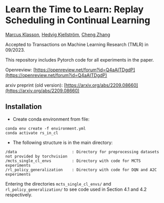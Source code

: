 # Learn the Time to Learn: Replay Scheduling in Continual Learning  

[Marcus Klasson](https://marcusklasson.github.io/), [Hedvig Kjellström](https://www.kth.se/profile/hedvig), [Cheng Zhang](https://cheng-zhang.org/)

Accepted to Transactions on Machine Learning Research (TMLR) in 09/2023.

This repository includes Pytorch code for all experiments in the paper. 

Openreview: [https://openreview.net/forum?id=Q4aAITDgdP](https://openreview.net/forum?id=Q4aAITDgdP)

arxiv preprint (old version): [https://arxiv.org/abs/2209.08660](https://arxiv.org/abs/2209.08660)



## Installation

* Create conda environment from file:
```
conda env create -f environment.yml
conda activate rs_in_cl
```
* The following structure is in the main directory:
```
/data                        : Directory for preprocessing datasets not provided by torchvision
/mcts_single_cl_envs         : Directory with code for MCTS experiments
/rl_policy_generalization    : Directory with code for DQN and A2C experiments
```

Entering the directories ```mcts_single_cl_envs/``` and ```rl_policy_generalization/``` to see code used in Section 4.1 and 4.2 respectively.
